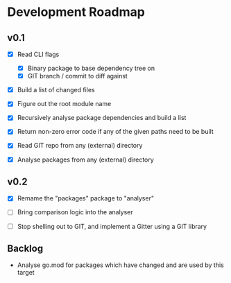 Development Roadmap
===================

v0.1
----

- [x] Read CLI flags
    - [x] Binary package to base dependency tree on
    - [x] GIT branch / commit to diff against
- [x] Build a list of changed files
- [x] Figure out the root module name
- [x] Recursively analyse package dependencies and build a list
- [x] Return non-zero error code if any of the given paths need to be built
- [x] Read GIT repo from any (external) directory
- [x] Analyse packages from any (external) directory


v0.2
----

- [x] Remame the "packages" package to "analyser"
- [ ] Bring comparison logic into the analyser
- [ ] Stop shelling out to GIT, and implement a Gitter using a GIT library


Backlog
-------
- Analyse go.mod for packages which have changed and are used by this target
